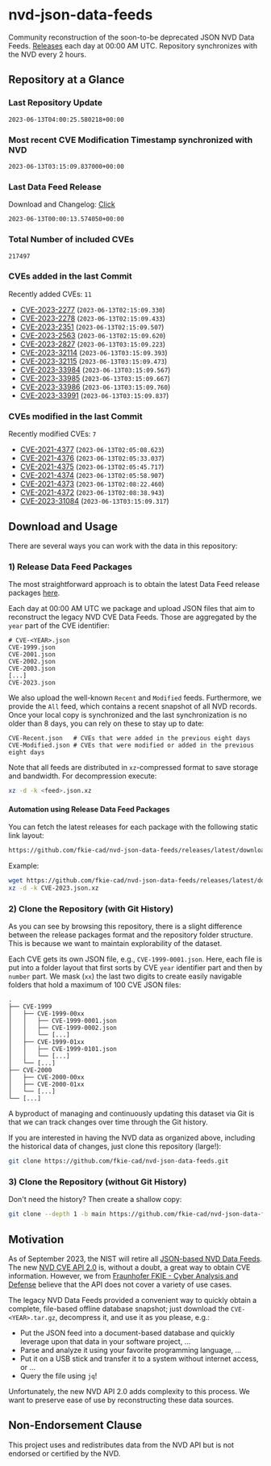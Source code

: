 # nvd-json-data-feeds

Community reconstruction of the soon-to-be deprecated JSON NVD Data Feeds. 
[Releases](https://github.com/fkie-cad/nvd-json-data-feeds/releases/latest) each day at 00:00 AM UTC.
Repository synchronizes with the NVD every 2 hours.

## Repository at a Glance

### Last Repository Update

```plain
2023-06-13T04:00:25.580218+00:00
```

### Most recent CVE Modification Timestamp synchronized with NVD

```plain
2023-06-13T03:15:09.837000+00:00
```

### Last Data Feed Release

Download and Changelog: [Click](https://github.com/fkie-cad/nvd-json-data-feeds/releases/latest)

```plain
2023-06-13T00:00:13.574050+00:00
```

### Total Number of included CVEs

```plain
217497
```

### CVEs added in the last Commit

Recently added CVEs: `11`

* [CVE-2023-2277](CVE-2023/CVE-2023-22xx/CVE-2023-2277.json) (`2023-06-13T02:15:09.330`)
* [CVE-2023-2278](CVE-2023/CVE-2023-22xx/CVE-2023-2278.json) (`2023-06-13T02:15:09.433`)
* [CVE-2023-2351](CVE-2023/CVE-2023-23xx/CVE-2023-2351.json) (`2023-06-13T02:15:09.507`)
* [CVE-2023-2563](CVE-2023/CVE-2023-25xx/CVE-2023-2563.json) (`2023-06-13T02:15:09.620`)
* [CVE-2023-2827](CVE-2023/CVE-2023-28xx/CVE-2023-2827.json) (`2023-06-13T03:15:09.223`)
* [CVE-2023-32114](CVE-2023/CVE-2023-321xx/CVE-2023-32114.json) (`2023-06-13T03:15:09.393`)
* [CVE-2023-32115](CVE-2023/CVE-2023-321xx/CVE-2023-32115.json) (`2023-06-13T03:15:09.473`)
* [CVE-2023-33984](CVE-2023/CVE-2023-339xx/CVE-2023-33984.json) (`2023-06-13T03:15:09.567`)
* [CVE-2023-33985](CVE-2023/CVE-2023-339xx/CVE-2023-33985.json) (`2023-06-13T03:15:09.667`)
* [CVE-2023-33986](CVE-2023/CVE-2023-339xx/CVE-2023-33986.json) (`2023-06-13T03:15:09.760`)
* [CVE-2023-33991](CVE-2023/CVE-2023-339xx/CVE-2023-33991.json) (`2023-06-13T03:15:09.837`)


### CVEs modified in the last Commit

Recently modified CVEs: `7`

* [CVE-2021-4377](CVE-2021/CVE-2021-43xx/CVE-2021-4377.json) (`2023-06-13T02:05:08.623`)
* [CVE-2021-4376](CVE-2021/CVE-2021-43xx/CVE-2021-4376.json) (`2023-06-13T02:05:33.037`)
* [CVE-2021-4375](CVE-2021/CVE-2021-43xx/CVE-2021-4375.json) (`2023-06-13T02:05:45.717`)
* [CVE-2021-4374](CVE-2021/CVE-2021-43xx/CVE-2021-4374.json) (`2023-06-13T02:05:58.907`)
* [CVE-2021-4373](CVE-2021/CVE-2021-43xx/CVE-2021-4373.json) (`2023-06-13T02:08:22.460`)
* [CVE-2021-4372](CVE-2021/CVE-2021-43xx/CVE-2021-4372.json) (`2023-06-13T02:08:38.943`)
* [CVE-2023-31084](CVE-2023/CVE-2023-310xx/CVE-2023-31084.json) (`2023-06-13T03:15:09.317`)


## Download and Usage

There are several ways you can work with the data in this repository:

### 1) Release Data Feed Packages

The most straightforward approach is to obtain the latest Data Feed release packages [here](https://github.com/fkie-cad/nvd-json-data-feeds/releases/latest).

Each day at 00:00 AM UTC we package and upload JSON files that aim to reconstruct the legacy NVD CVE Data Feeds.
Those are aggregated by the `year` part of the CVE identifier:

```
# CVE-<YEAR>.json
CVE-1999.json
CVE-2001.json
CVE-2002.json
CVE-2003.json
[...]
CVE-2023.json
```

We also upload the well-known `Recent` and `Modified` feeds.
Furthermore, we provide the `All` feed, which contains a recent snapshot of all NVD records.
Once your local copy is synchronized and the last synchronization is no older than 8 days, you can rely on these to stay up to date:

```plain
CVE-Recent.json   # CVEs that were added in the previous eight days
CVE-Modified.json # CVEs that were modified or added in the previous eight days
```

Note that all feeds are distributed in `xz`-compressed format to save storage and bandwidth.
For decompression execute:

```sh
xz -d -k <feed>.json.xz
```


#### Automation using Release Data Feed Packages

You can fetch the latest releases for each package with the following static link layout:

```sh
https://github.com/fkie-cad/nvd-json-data-feeds/releases/latest/download/CVE-<YEAR>.json.xz
```

Example:

```sh
wget https://github.com/fkie-cad/nvd-json-data-feeds/releases/latest/download/CVE-2023.json.xz
xz -d -k CVE-2023.json.xz
```

### 2) Clone the Repository (with Git History)

As you can see by browsing this repository, there is a slight difference between the release packages format and the repository folder structure.
This is because we want to maintain explorability of the dataset.

Each CVE gets its own JSON file, e.g., `CVE-1999-0001.json`.
Here, each file is put into a folder layout that first sorts by CVE `year` identifier part and then by `number` part.
We mask (`xx`) the last two digits to create easily navigable folders that hold a maximum of 100 CVE JSON files:

```plain
.
├── CVE-1999
│   ├── CVE-1999-00xx
│   │   ├── CVE-1999-0001.json
│   │   ├── CVE-1999-0002.json
│   │   └── [...]
│   ├── CVE-1999-01xx
│   │   ├── CVE-1999-0101.json
│   │   └── [...]
│   └── [...]
├── CVE-2000
│   ├── CVE-2000-00xx
│   ├── CVE-2000-01xx
│   └── [...]
└── [...]
```

A byproduct of managing and continuously updating this dataset via Git is that we can track changes over time through the Git history.

If you are interested in having the NVD data as organized above, including the historical data of changes, just clone this repository (large!):

```sh
git clone https://github.com/fkie-cad/nvd-json-data-feeds.git
```

### 3) Clone the Repository (without Git History)

Don't need the history? Then create a shallow copy:

```sh
git clone --depth 1 -b main https://github.com/fkie-cad/nvd-json-data-feeds.git
```

## Motivation

As of September 2023, the NIST will retire all [JSON-based NVD Data Feeds](https://nvd.nist.gov/vuln/data-feeds#divRetirementBanner-1).
The new [NVD CVE API 2.0](https://nvd.nist.gov/developers/vulnerabilities) is, without a doubt, a great way to obtain CVE information.
However, we from [Fraunhofer FKIE - Cyber Analysis and Defense](https://www.fkie.fraunhofer.de/en/departments/cad.html) believe that the API does not cover a variety of use cases.

The legacy NVD Data Feeds provided a convenient way to quickly obtain a complete, file-based offline database snapshot; just download the `CVE-<YEAR>.tar.gz`, decompress it, and use it as you please, e.g.:

* Put the JSON feed into a document-based database and quickly leverage upon that data in your software project, ...
* Parse and analyze it using your favorite programming language, ...
* Put it on a USB stick and transfer it to a system without internet access, or ...
* Query the file using `jq`!

Unfortunately, the new NVD API 2.0 adds complexity to this process.
We want to preserve ease of use by reconstructing these data sources.

## Non-Endorsement Clause

This project uses and redistributes data from the NVD API but is not endorsed or certified by the NVD.